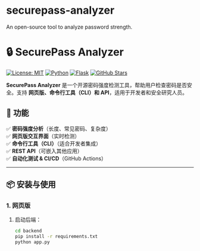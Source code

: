 # securepass-analyzer
An open-source tool to analyze password strength.
# 🔒 SecurePass Analyzer  

[![License: MIT](https://img.shields.io/badge/License-MIT-blue.svg)](https://opensource.org/licenses/MIT)
[![Python](https://img.shields.io/badge/Python-3.8%2B-blue)](https://www.python.org/)
[![Flask](https://img.shields.io/badge/Flask-2.0%2B-lightgrey)](https://flask.palletsprojects.com/)
[![GitHub Stars](https://img.shields.io/github/stars/你的用户名/securepass-analyzer?style=social)](https://github.com/你的用户名/securepass-analyzer)

**SecurePass Analyzer** 是一个开源密码强度检测工具，帮助用户检查密码是否安全。支持 **网页版、命令行工具（CLI）和 API**，适用于开发者和安全研究人员。

## 🚀 功能
✅ **密码强度分析**（长度、常见密码、复杂度）  
✅ **网页版交互界面**（实时检测）  
✅ **命令行工具（CLI）**（适合开发者集成）  
✅ **REST API**（可嵌入其他应用）  
✅ **自动化测试 & CI/CD**（GitHub Actions）  

---

## 📦 安装与使用

### **1. 网页版**
1. 启动后端：
   ```bash
   cd backend
   pip install -r requirements.txt
   python app.py

